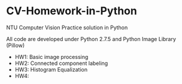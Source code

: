 CV-Homework-in-Python
=====================

NTU Computer Vision Practice solution in Python

All code are developed under Python 2.7.5 and Python Image Library (Pillow)

- HW1: Basic image processing
- HW2: Connected component labeling
- HW3: Histogram Equalization
- HW4: 
